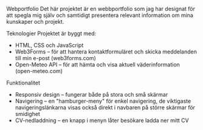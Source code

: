Webportfolio
Det här projektet är en webbportfolio som jag har designat för att spegla mig själv och samtidigt presentera relevant information om mina kunskaper och projekt.

Teknologier
Projektet är byggt med:
  - HTML, CSS och JavaScript
  - Web3Forms – för att hantera kontaktformuläret och skicka meddelanden till min e-post (web3forms.com)
  - Open-Meteo API – för att hämta och visa aktuell väderinformation (open-meteo.com)

Funktionalitet
  - Responsiv design – fungerar både på stora och små skärmar
  - Navigering – en "hamburger-meny" för enkel navigering, de viktigaste navigeringslänkarna visas också direkt i navbaren på större skärmar för smidighet
  - CV-nedladdning – en knapp i menyn låter besökare ladda ner mitt CV
